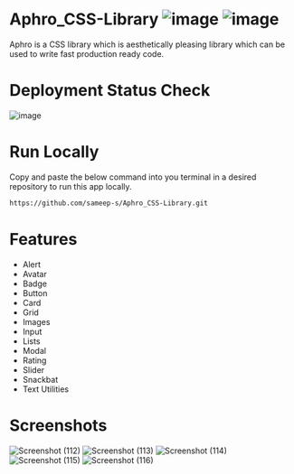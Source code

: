 # Aphro_CSS-Library ![image](https://user-images.githubusercontent.com/36707002/155007360-7270456b-b6a3-415a-8182-71ab6c3e28c6.png) ![image](https://user-images.githubusercontent.com/36707002/155007376-d69b719a-f92e-4bf0-94c2-cab86ead7cef.png)


Aphro is a CSS library which is aesthetically pleasing library which can be used to write fast production ready code.


# Deployment Status Check
![image](https://user-images.githubusercontent.com/36707002/154985566-37812989-ef00-4794-81c2-8665b90fff8c.png)


# Run Locally
Copy and paste the below command into you terminal in a desired repository to run this app locally.

```bash
https://github.com/sameep-s/Aphro_CSS-Library.git
```

# Features

<ul>
  <li>Alert</li>
  <li>Avatar</li>
  <li>Badge</li>
  <li>Button</li>
  <li>Card</li>
  <li>Grid</li>
  <li>Images</li>
  <li>Input</li>
  <li>Lists</li>
  <li>Modal</li>
  <li>Rating</li>
  <li>Slider</li>
  <li>Snackbat</li>
  <li>Text Utilities</li>
</ul>

# Screenshots

![Screenshot (112)](https://user-images.githubusercontent.com/36707002/155007839-cdeb6c36-95bd-4e47-891b-b690c7693ba8.png)
![Screenshot (113)](https://user-images.githubusercontent.com/36707002/155007828-df498078-c6e2-4870-86e3-f24468c41625.png)
![Screenshot (114)](https://user-images.githubusercontent.com/36707002/155007830-84e55623-1f5d-4c73-96fc-9c30047bf93a.png)
![Screenshot (115)](https://user-images.githubusercontent.com/36707002/155007833-ec0f9c52-48be-4f4b-b4ea-503397175a02.png)
![Screenshot (116)](https://user-images.githubusercontent.com/36707002/155007835-22711548-5c72-4f5c-ba73-d3b8291218df.png)


